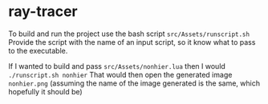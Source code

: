 # ray-tracer

To build and run the project use the bash script `src/Assets/runscript.sh`
Provide the script with the name of an input script, so it know what to pass to the executable.

If I wanted to build and pass `src/Assets/nonhier.lua` then I would `./runscript.sh nonhier`
That would then open the generated image `nonhier.png` (assuming the name of the image generated is the same, which hopefully it should be)